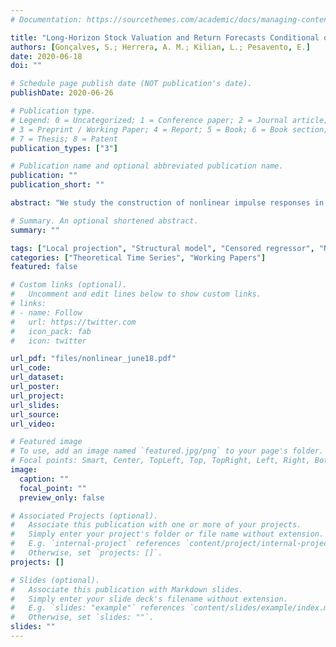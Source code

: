 ```yaml
---
# Documentation: https://sourcethemes.com/academic/docs/managing-content/

title: "Long-Horizon Stock Valuation and Return Forecasts Conditional on Demographic Projections"
authors: [Gonçalves, S.; Herrera, A. M.; Kilian, L.; Pesavento, E.]
date: 2020-06-18
doi: ""

# Schedule page publish date (NOT publication's date).
publishDate: 2020-06-26

# Publication type.
# Legend: 0 = Uncategorized; 1 = Conference paper; 2 = Journal article;
# 3 = Preprint / Working Paper; 4 = Report; 5 = Book; 6 = Book section;
# 7 = Thesis; 8 = Patent
publication_types: ["3"]

# Publication name and optional abbreviated publication name.
publication: ""
publication_short: ""

abstract: "We study the construction of nonlinear impulse responses in structural dynamic models that include nonlinearly transformed regressors. Such models have played an important role in recent years in capturing asymmetries, thresholds and other nonlinearities in the responses of macroeconomic variables to exogenous shocks. The conventional approach to estimating nonlinear responses is by Monte Carlo integration. We show that the population impulse responses in this class of models may instead be derived analytically from the structural model. We use this insight to study under what conditions linear projection (LP) estimators may be used to recover the population impulse responses. We find that, unlike in vector autoregressive models, the asymptotic equivalence between estimators based on the structural model and LP estimators breaks down. Only in one important special case can the population impulse response be consistently estimated by LP methods. The construction of this LP estimator, however, differs from the LP approach currently used in the literature. Simulation evidence suggests that the modified LP estimator is less accurate in finite samples than estimators based on the structural model, when both are valid."

# Summary. An optional shortened abstract.
summary: ""

tags: ["Local projection", "Structural model", "Censored regressor", "Nonlinear transformation", "Nonlinear responses", "Monte Carlo integration"]
categories: ["Theoretical Time Series", "Working Papers"]
featured: false

# Custom links (optional).
#   Uncomment and edit lines below to show custom links.
# links:
# - name: Follow
#   url: https://twitter.com
#   icon_pack: fab
#   icon: twitter

url_pdf: "files/nonlinear_june18.pdf"
url_code:
url_dataset:
url_poster:
url_project:
url_slides:
url_source:
url_video:

# Featured image
# To use, add an image named `featured.jpg/png` to your page's folder. 
# Focal points: Smart, Center, TopLeft, Top, TopRight, Left, Right, BottomLeft, Bottom, BottomRight.
image:
  caption: ""
  focal_point: ""
  preview_only: false

# Associated Projects (optional).
#   Associate this publication with one or more of your projects.
#   Simply enter your project's folder or file name without extension.
#   E.g. `internal-project` references `content/project/internal-project/index.md`.
#   Otherwise, set `projects: []`.
projects: []

# Slides (optional).
#   Associate this publication with Markdown slides.
#   Simply enter your slide deck's filename without extension.
#   E.g. `slides: "example"` references `content/slides/example/index.md`.
#   Otherwise, set `slides: ""`.
slides: ""
---
```

